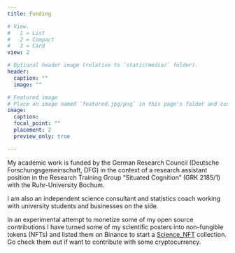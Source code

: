 ```yaml
---
title: Funding

# View.
#   1 = List
#   2 = Compact
#   3 = Card
view: 2

# Optional header image (relative to `static/media/` folder).
header:
  caption: ""
  image: ""

# Featured image
# Place an image named `featured.jpg/png` in this page's folder and customize its options here.
image:
  caption: 
  focal_point: ""
  placement: 2
  preview_only: true

---
```


My academic work is funded by the German Research Council (Deutsche Forschungsgemeinschaft, DFG) in the context of a research assistant position in the Research Training Group “Situated Cognition” (GRK 2185/1) with the Ruhr-University Bochum.

I am also an independent science consultant and statistics coach working with university students and businesses on the side.

In an experimental attempt to monetize some of my open source contributions I have turned some of my scientific posters into non-fungible tokens (NFTs) and listed them on Binance to start a [Science_NFT](https://www.binance.com/en/nft/collection/scienceghgnft-620268415220617216) collection. Go check them out if want to contribute with some cryptocurrency.
